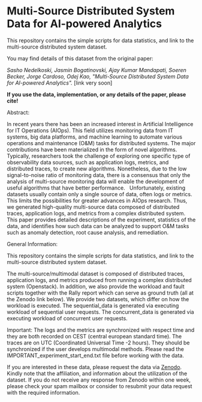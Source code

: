 # Multi-Source Distributed System Data for AI-powered Analytics
This repository contains the simple scripts for data statistics, and link to the multi-source distributed system dataset.

You may find details of this dataset from the original paper: 

*Sasho Nedelkoski, Jasmin Bogatinovski, Ajay Kumar Mandapati, Soeren Becker, Jorge Cardoso, Odej Kao, "Multi-Source Distributed System Data for AI-powered Analytics".* [link very soon]

<b>If you use the data, implementation, or any details of the paper, please cite!</b>

Abstract:

In recent years there has been an increased interest in Artificial Intelligence for IT Operations (AIOps). This field utilizes monitoring data from IT systems, big data platforms, and machine learning to automate various operations and maintenance (O&M) tasks for distributed systems.
The major contributions have been materialized in the form of novel algorithms.
Typically, researchers took the challenge of exploring one specific type of observability data sources, such as application logs, metrics, and distributed traces, to create new algorithms.
Nonetheless, due to the low signal-to-noise ratio of monitoring data, there is a consensus that only the analysis of multi-source monitoring data will enable the development of useful algorithms that have better performance.  
Unfortunately, existing datasets usually contain only a single source of data, often logs or metrics. This limits the possibilities for greater advances in AIOps research.
Thus, we generated high-quality multi-source data composed of distributed traces, application logs, and metrics from a complex distributed system. This paper provides detailed descriptions of the experiment, statistics of the data, and identifies how such data can be analyzed to support O&M tasks such as anomaly detection, root cause analysis, and remediation.

General Information:

This repository contains the simple scripts for data statistics, and link to the multi-source distributed system dataset.

The multi-source/multimodal dataset is composed of distributed traces, application logs, and metrics produced from running a complex distributed system (Openstack). In addition, we also provide the workload and fault scripts together with the Rally report which can serve as ground truth (all at the Zenodo link below). We provide two datasets, which differ on how the workload is executed. The sequential_data is generated via executing workload of sequential user requests. The concurrent_data is generated via executing workload of concurrent user requests.

Important: The logs and the metrics are synchronized with respect time and they are both recorded on CEST (central european standard time). The traces are on UTC (Coordinated Universal Time -2 hours). They should be synchronized if the user develops multimodal methods. Please read the IMPORTANT_experiment_start_end.txt file before working with the data.

If you are interested in these data, please request the data via <a href="url">Zenodo</a>. Kindly note that the affiliation, and information about the utilization of the dataset. If you do not receive any response from Zenodo within one week, please check your spam mailbox or consider to resubmit your data request with the required information.

